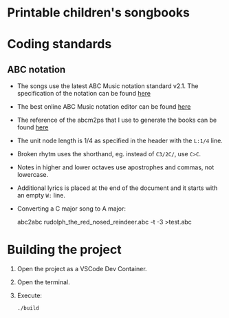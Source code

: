 # Printable children's songbooks

# Coding standards

## ABC notation
- The songs use the latest ABC Music notation standard v2.1. The specification
  of the notation can be found
  [here](http://abcnotation.com/wiki/abc:standard:v2.1)

- The best online ABC Music notation editor can be found
  [here](https://www.abcjs.net/abcjs-editor.html)

- The reference of the abcm2ps that I use to generate the books can be found
  [here](http://moinejf.free.fr/)
  
- The unit node length is 1/4 as specified in the header with the `L:1/4` line.

- Broken rhytm uses the shorthand, eg. instead of `C3/2C/`, use `C>C`.

- Notes in higher and lower octaves use apostrophes and commas, not lowercase.

- Additional lyrics is placed at the end of the document and it starts with
  an empty `W:` line.

- Converting a C major song to A major:

  abc2abc rudolph_the_red_nosed_reindeer.abc -t -3 >test.abc

# Building the project

1. Open the project as a VSCode Dev Container.
2. Open the terminal.
3. Execute:

   ```shell
   ./build
   ```
